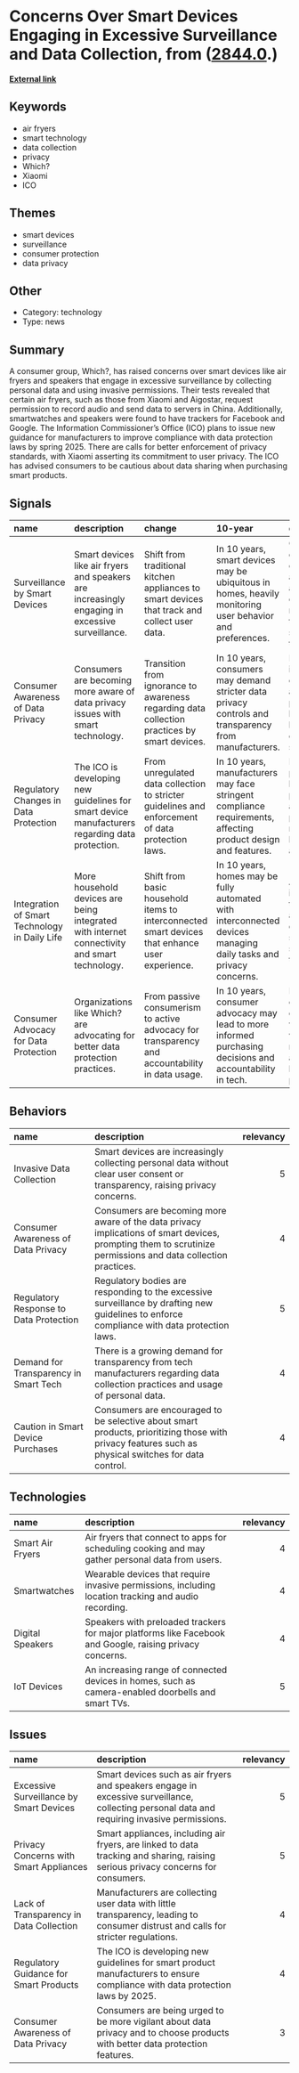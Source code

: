 # __Concerns Over Smart Devices Engaging in Excessive Surveillance and Data Collection__, from ([2844.0](https://kghosh.substack.com/p/2844.0).)

__[External link](https://www.theguardian.com/technology/2024/nov/05/air-fryer-excessive-surveillance-smart-devices-which-watches-speakers-trackers)__



## Keywords

* air fryers
* smart technology
* data collection
* privacy
* Which?
* Xiaomi
* ICO

## Themes

* smart devices
* surveillance
* consumer protection
* data privacy

## Other

* Category: technology
* Type: news

## Summary

A consumer group, Which?, has raised concerns over smart devices like air fryers and speakers that engage in excessive surveillance by collecting personal data and using invasive permissions. Their tests revealed that certain air fryers, such as those from Xiaomi and Aigostar, request permission to record audio and send data to servers in China. Additionally, smartwatches and speakers were found to have trackers for Facebook and Google. The Information Commissioner’s Office (ICO) plans to issue new guidance for manufacturers to improve compliance with data protection laws by spring 2025. There are calls for better enforcement of privacy standards, with Xiaomi asserting its commitment to user privacy. The ICO has advised consumers to be cautious about data sharing when purchasing smart products.

## Signals

| name                                          | description                                                                                     | change                                                                                           | 10-year                                                                                                          | driving-force                                                                                             |   relevancy |
|:----------------------------------------------|:------------------------------------------------------------------------------------------------|:-------------------------------------------------------------------------------------------------|:-----------------------------------------------------------------------------------------------------------------|:----------------------------------------------------------------------------------------------------------|------------:|
| Surveillance by Smart Devices                 | Smart devices like air fryers and speakers are increasingly engaging in excessive surveillance. | Shift from traditional kitchen appliances to smart devices that track and collect user data.     | In 10 years, smart devices may be ubiquitous in homes, heavily monitoring user behavior and preferences.         | Growing demand for convenience and cooking automation drives manufacturers to integrate smart technology. |           5 |
| Consumer Awareness of Data Privacy            | Consumers are becoming more aware of data privacy issues with smart technology.                 | Transition from ignorance to awareness regarding data collection practices by smart devices.     | In 10 years, consumers may demand stricter data privacy controls and transparency from manufacturers.            | Increasing incidents of data breaches and misuse of personal data lead to heightened consumer scrutiny.   |           4 |
| Regulatory Changes in Data Protection         | The ICO is developing new guidelines for smart device manufacturers regarding data protection.  | From unregulated data collection to stricter guidelines and enforcement of data protection laws. | In 10 years, manufacturers may face stringent compliance requirements, affecting product design and features.    | Public pressure for better data protection and accountability pushes regulatory bodies to take action.    |           4 |
| Integration of Smart Technology in Daily Life | More household devices are being integrated with internet connectivity and smart technology.    | Shift from basic household items to interconnected smart devices that enhance user experience.   | In 10 years, homes may be fully automated with interconnected devices managing daily tasks and privacy concerns. | Advancements in IoT technology and consumer desire for smart living solutions drive this trend.           |           5 |
| Consumer Advocacy for Data Protection         | Organizations like Which? are advocating for better data protection practices.                  | From passive consumerism to active advocacy for transparency and accountability in data usage.   | In 10 years, consumer advocacy may lead to more informed purchasing decisions and accountability in tech.        | Rising consumer dissatisfaction with privacy violations motivates advocacy for better practices.          |           4 |

## Behaviors

| name                                   | description                                                                                                                                                  |   relevancy |
|:---------------------------------------|:-------------------------------------------------------------------------------------------------------------------------------------------------------------|------------:|
| Invasive Data Collection               | Smart devices are increasingly collecting personal data without clear user consent or transparency, raising privacy concerns.                                |           5 |
| Consumer Awareness of Data Privacy     | Consumers are becoming more aware of the data privacy implications of smart devices, prompting them to scrutinize permissions and data collection practices. |           4 |
| Regulatory Response to Data Protection | Regulatory bodies are responding to the excessive surveillance by drafting new guidelines to enforce compliance with data protection laws.                   |           5 |
| Demand for Transparency in Smart Tech  | There is a growing demand for transparency from tech manufacturers regarding data collection practices and usage of personal data.                           |           4 |
| Caution in Smart Device Purchases      | Consumers are encouraged to be selective about smart products, prioritizing those with privacy features such as physical switches for data control.          |           4 |

## Technologies

| name             | description                                                                                              |   relevancy |
|:-----------------|:---------------------------------------------------------------------------------------------------------|------------:|
| Smart Air Fryers | Air fryers that connect to apps for scheduling cooking and may gather personal data from users.          |           4 |
| Smartwatches     | Wearable devices that require invasive permissions, including location tracking and audio recording.     |           4 |
| Digital Speakers | Speakers with preloaded trackers for major platforms like Facebook and Google, raising privacy concerns. |           4 |
| IoT Devices      | An increasing range of connected devices in homes, such as camera-enabled doorbells and smart TVs.       |           5 |

## Issues

| name                                    | description                                                                                                                                  |   relevancy |
|:----------------------------------------|:---------------------------------------------------------------------------------------------------------------------------------------------|------------:|
| Excessive Surveillance by Smart Devices | Smart devices such as air fryers and speakers engage in excessive surveillance, collecting personal data and requiring invasive permissions. |           5 |
| Privacy Concerns with Smart Appliances  | Smart appliances, including air fryers, are linked to data tracking and sharing, raising serious privacy concerns for consumers.             |           5 |
| Lack of Transparency in Data Collection | Manufacturers are collecting user data with little transparency, leading to consumer distrust and calls for stricter regulations.            |           4 |
| Regulatory Guidance for Smart Products  | The ICO is developing new guidelines for smart product manufacturers to ensure compliance with data protection laws by 2025.                 |           4 |
| Consumer Awareness of Data Privacy      | Consumers are being urged to be more vigilant about data privacy and to choose products with better data protection features.                |           3 |